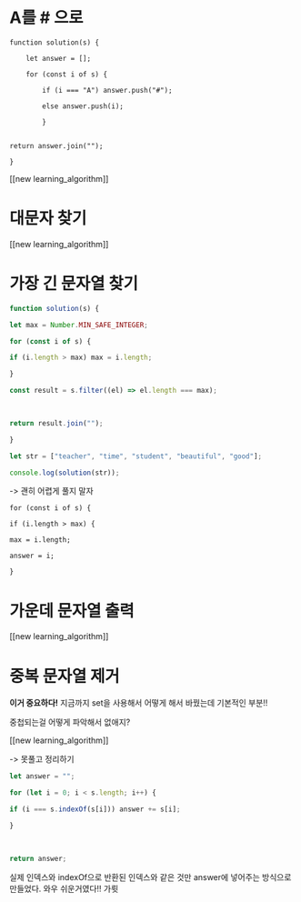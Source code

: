 ---
---

# A를 # 으로



```
function solution(s) {

	let answer = [];

	for (const i of s) {

		if (i === "A") answer.push("#");

		else answer.push(i);

		}


return answer.join("");

}
```

[[new learning_algorithm]]



# 대문자 찾기 
[[new learning_algorithm]]

# 가장 긴 문자열 찾기 
```js
function solution(s) {

let max = Number.MIN_SAFE_INTEGER;

for (const i of s) {

if (i.length > max) max = i.length;

}

const result = s.filter((el) => el.length === max);

  

return result.join("");

}

let str = ["teacher", "time", "student", "beautiful", "good"];

console.log(solution(str));
```

-> 괜히 어렵게 풀지 말자 
```Js
for (const i of s) {

if (i.length > max) {

max = i.length;

answer = i;

}
```



# 가운데 문자열 출력 

[[new learning_algorithm]]


# 중복 문자열 제거 

**이거 중요하다!** 지금까지 set을 사용해서 어떻게 해서 바꿨는데 기본적인 부분!! 

중첩되는걸 어떻게 파악해서 없애지? 

[[new learning_algorithm]]

-> 못풀고 정리하기 

```js
let answer = "";

for (let i = 0; i < s.length; i++) {

if (i === s.indexOf(s[i])) answer += s[i];

}

  

return answer;
```

실제 인덱스와 indexOf으로 반환된 인덱스와 같은 것만 answer에 넣어주는 방식으로 만들었다. 와우 쉬운거였다!! 가륏